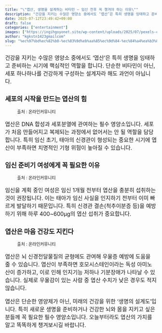 ```yaml
---
title: "\"엽산, 생명을 설계하는 비타민 – 임신 전후 꼭 챙겨야 하는 이유\""
description: "건강을 지키는 수많은 영양소 중에서도 ‘엽산’은 특히 생명을 잉태하고 준비하는 시기에 핵심적인 역할을 합니다. 단순한 비타민이 아닌, 세포 하나하나를 건강하게 구성하는 설계자라 해도 과언이 아닙니다."
date: 2025-07-12T23:49:42+09:00
draft: false
categories: ["entertainment"]
images: ["https://ingihgoyonet.site/wp-content/uploads/2025/07/pexels-cottonbro-6822588-683x1024.jpg", "https://ingihgoyonet.site/wp-content/uploads/2025/07/pexels-karolina-grabowska-4963543-1024x683.jpg", "https://ingihgoyonet.site/wp-content/uploads/2025/07/pexels-bertellifotografia-30893315-1-683x1024.jpg"]
author: "kgkstn1423gmailcom"
slug: "%ec%97%bd%ec%82%b0-%ec%83%9d%eb%aa%85%ec%9d%84-%ec%84%a4%ea%b3%84%ed%95%98%eb%8a%94-%eb%b9%84%ed%83%80%eb%af%bc-%ec%9e%84%ec%8b%a0-%ec%a0%84%ed%9b%84-%ea%bc%ad-%ec%b1%99%ea%b2%a8%ec%95%bc"
---
```


<p style="font-size:18px">건강을 지키는 수많은 영양소 중에서도 ‘엽산’은 특히 생명을 잉태하고 준비하는 시기에 핵심적인 역할을 합니다. 단순한 비타민이 아닌, 세포 하나하나를 건강하게 구성하는 설계자라 해도 과언이 아닙니다.</p> <h2 >세포의 시작을 만드는 엽산의 힘</h2> <figure ><img src="https://ingihgoyonet.site/wp-content/uploads/2025/07/pexels-cottonbro-6822588-683x1024.jpg" alt="" style="aspect-ratio:16/9;object-fit:cover"/><figcaption >출처 : 온라인커뮤니티</figcaption></figure> <p style="font-size:18px">엽산은 DNA 합성과 세포분열에 관여하는 필수 영양소입니다. 세포가 처음 만들어지고 복제되는 과정에서 없어서는 안 될 역할을 담당합니다. 특히 임신 초기, 태아의 신경관이 형성되는 중요한 시기에 엽산이 부족하면 치명적인 기형 위험이 높아질 수 있습니다.</p> <h2 >임신 준비기 여성에게 꼭 필요한 이유</h2> <figure ><img src="https://ingihgoyonet.site/wp-content/uploads/2025/07/pexels-karolina-grabowska-4963543-1024x683.jpg" alt="" style="aspect-ratio:16/9;object-fit:cover"/><figcaption >출처 : 온라인커뮤니티</figcaption></figure> <p style="font-size:18px">임신을 계획 중인 여성은 임신 1개월 전부터 엽산을 충분히 섭취하는 것이 권장됩니다. 이는 태아가 임신 사실을 인지하기 전부터 이미 빠르게 발달하기 때문입니다. 특히 신경관 결손(척추이분증 등)을 예방하기 위해 하루 400~600μg의 엽산 섭취가 중요합니다.</p> <h2 >엽산은 마음 건강도 지킨다</h2> <figure ><img src="https://ingihgoyonet.site/wp-content/uploads/2025/07/pexels-bertellifotografia-30893315-1-683x1024.jpg" alt="" style="aspect-ratio:16/9;object-fit:cover"/><figcaption >출처 : 온라인커뮤니티</figcaption></figure> <p style="font-size:18px">엽산은 뇌 신경전달물질의 균형에도 관여해 우울증 예방에 도움을 줄 수 있습니다. 엽산이 부족하면 호모시스테인이라는 독성 아미노산이 증가하고, 이로 인해 인지기능 저하나 기분장애가 나타날 수 있습니다. 실제로 우울감이 있는 사람 중 엽산 수치가 낮은 경우도 적지 않습니다.</p> <p style="font-size:18px">엽산은 단순한 영양제가 아닌, 미래의 건강을 위한 ‘생명의 설계도’입니다. 특히 새로운 생명을 준비하거나 건강한 뇌와 몸을 지키고 싶은 분들께 꼭 필요한 필수 영양소입니다. 오늘부터라도 엽산의 가치를 알고 똑똑하게 챙겨보시길 바랍니다.</p>